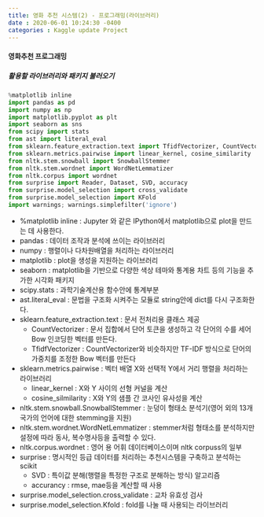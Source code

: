 ```yaml
---
title: 영화 추천 시스템(2) - 프로그래밍(라이브러리)  
date : 2020-06-01 10:24:30 -0400
categories : Kaggle update Project
---
```


#### 영화추천 프로그래밍

##### 활용할 라이브러리와 패키지 불러오기
```python
%matplotlib inline
import pandas as pd
import numpy as np
import matplotlib.pyplot as plt
import seaborn as sns
from scipy import stats 
from ast import literal_eval
from sklearn.feature_extraction.text import TfidfVectorizer, CountVectorizer
from sklearn.metrics.pairwise import linear_kernel, cosine_similarity
from nltk.stem.snowball import SnowballStemmer 
from nltk.stem.wordnet import WordNetLemmatizer
from nltk.corpus import wordnet
from surprise import Reader, Dataset, SVD, accuracy
from surprise.model_selection import cross_validate
from surprise.model_selection import KFold
import warnings; warnings.simplefilter('ignore')
```
* %matplotlib inline : Jupyter 와 같은 IPython에서 matplotlib으로 plot을 만드는 데 사용한다.
* pandas : 데이터 조작과 분석에 쓰이는 라이브러리
* numpy : 행렬이나 다차원배열을 처리하는 라이브러리
* matplotlib : plot을 생성을 지원하는 라이브러리
* seaborn : matplotlib을 기반으로 다양한 색상 테마와 통계용 차트 등의 기능을 추가한 시각화 패키지
* scipy.stats : 과학기술계산용 함수안에 통계부분
* ast.literal_eval : 문법을 구조화 시켜주는 모듈로 string안에 dict를 다시 구조화한다.
* sklearn.feature_extraction.text : 문서 전처리용 클래스 제공
  + CountVectorizer : 문서 집합에서 단어 토큰을 생성하고 각 단어의 수를 세어 Bow 인코딩한 벡터를 만든다.
  + TfidfVectorizer : CountVectorizer와 비슷하지만 TF-IDF 방식으로 단어의 가중치를 조정한 Bow 벡터를 만든다
* sklearn.metrics.pairwise : 벡터 배열 X와 선택적 Y에서 거리 행렬을 처리하는 라이브러리
  + linear_kernel : X와 Y 사이의 선형 커널을 계산
  + cosine_silmilarity : X와 Y의 샘플 간 코사인 유사성을 계산
* nltk.stem.snowball.SnowballStemmer : 눈덩이 형태소 분석기(영어 외의 13개 국가의 언어에 대한 stemming을 지원)
* nltk.stem.wordnet.WordNetLemmatizer : stemmer처럼 형태소를 분석하지만 설정에 따라 동사, 복수명사등을 출력할 수 있다.
* nltk.corpus.wordnet : 영어 용 어휘 데이터베이스이며 nltk corpuss의 일부
* surprise : 명시적인 등급 데이터를 처리하는 추천시스템을 구축하고 분석하는 scikit
  + SVD : 특이값 분해(행렬을 특정한 구조로 분해하는 방식) 알고리즘
  + accurancy : rmse, mae등을 계산할 때 사용
* surprise.model_selection.cross_validate : 교차 유효성 검사
* surprise.model_selection.Kfold : fold를 나눌 때 사용되는 라이브러리
